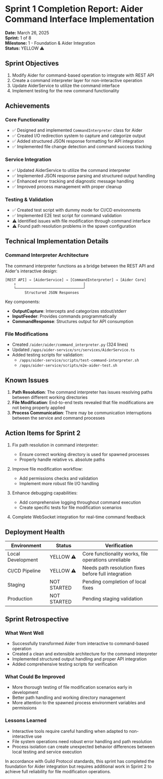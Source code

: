 # Sprint 1 Completion Report: Aider Command Interface Implementation

**Date:** March 26, 2025  
**Sprint:** 1 of 8  
**Milestone:** 1 - Foundation & Aider Integration  
**Status:** YELLOW ⚠️

## Sprint Objectives

1. Modify Aider for command-based operation to integrate with REST API
2. Create a command interpreter layer for non-interactive operation
3. Update AiderService to utilize the command interface
4. Implement testing for the new command functionality

## Achievements

### Core Functionality
- ✅ Designed and implemented `CommandInterpreter` class for Aider
- ✅ Created I/O redirection system to capture and categorize output
- ✅ Added structured JSON response formatting for API integration
- ✅ Implemented file change detection and command success tracking

### Service Integration
- ✅ Updated AiderService to utilize the command interpreter
- ✅ Implemented JSON response parsing and structured output handling
- ✅ Enhanced error tracking and diagnostic message handling
- ✅ Improved process management with proper cleanup

### Testing & Validation
- ✅ Created test script with dummy mode for CI/CD environments
- ✅ Implemented E2E test script for command validation
- ⚠️ Identified issues with file modification through command interface
- ⚠️ Found path resolution problems in the spawn configuration

## Technical Implementation Details

### Command Interpreter Architecture
The command interpreter functions as a bridge between the REST API and Aider's interactive design:

```
[REST API] → [AiderService] → [CommandInterpreter] → [Aider Core]
    ↑                               |
    └───────────────────────────────┘
         Structured JSON Responses
```

Key components:
- **OutputCapture**: Intercepts and categorizes stdout/stderr
- **InputFeeder**: Provides commands programmatically
- **CommandResponse**: Structures output for API consumption

### File Modifications
- Created `/aider/aider/command_interpreter.py` (324 lines)
- Updated `/apps/aider-service/src/services/AiderService.ts`
- Added testing scripts for validation:
  - `/apps/aider-service/scripts/test-command-interpreter.sh`
  - `/apps/aider-service/scripts/e2e-aider-test.sh`

## Known Issues

1. **Path Resolution**: The command interpreter has issues resolving paths between different working directories
2. **File Modification**: End-to-end tests revealed that file modifications are not being properly applied
3. **Process Communication**: There may be communication interruptions between the service and command processes

## Action Items for Sprint 2

1. Fix path resolution in command interpreter:
   - Ensure correct working directory is used for spawned processes
   - Properly handle relative vs. absolute paths

2. Improve file modification workflow:
   - Add permissions checks and validation
   - Implement more robust file I/O handling

3. Enhance debugging capabilities:
   - Add comprehensive logging throughout command execution
   - Create specific tests for file modification scenarios

4. Complete WebSocket integration for real-time command feedback

## Deployment Health

| Environment | Status | Verification |
|-------------|--------|--------------|
| Local Development | YELLOW ⚠️ | Core functionality works, file operations unreliable |
| CI/CD Pipeline | YELLOW ⚠️ | Needs path resolution fixes before full integration |
| Staging | NOT STARTED | Pending completion of local fixes |
| Production | NOT STARTED | Pending staging validation |

## Sprint Retrospective

### What Went Well
- Successfully transformed Aider from interactive to command-based operation
- Created a clean and extensible architecture for the command interpreter
- Implemented structured output handling and proper API integration
- Added comprehensive testing scripts for verification

### What Could Be Improved
- More thorough testing of file modification scenarios early in development
- Better path handling and working directory management
- More attention to the spawned process environment variables and permissions

### Lessons Learned
- Interactive tools require careful handling when adapted to non-interactive use
- File system operations need robust error handling and path resolution
- Process isolation can create unexpected behavior differences between local testing and service execution

In accordance with Guild Protocol standards, this sprint has completed the foundation for Aider integration but requires additional work in Sprint 2 to achieve full reliability for file modification operations.

